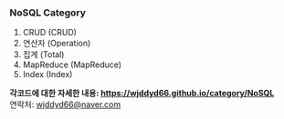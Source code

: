 ### NoSQL Category

1. CRUD (CRUD)
2. 연산자 (Operation)
3. 집계 (Total)
4. MapReduce (MapReduce)
5. Index (Index)

**각코드에 대한 자세한 내용: <a href=""><https://wjddyd66.github.io/category/NoSQL></a>**  
연락처: wjddyd66@naver.com  
